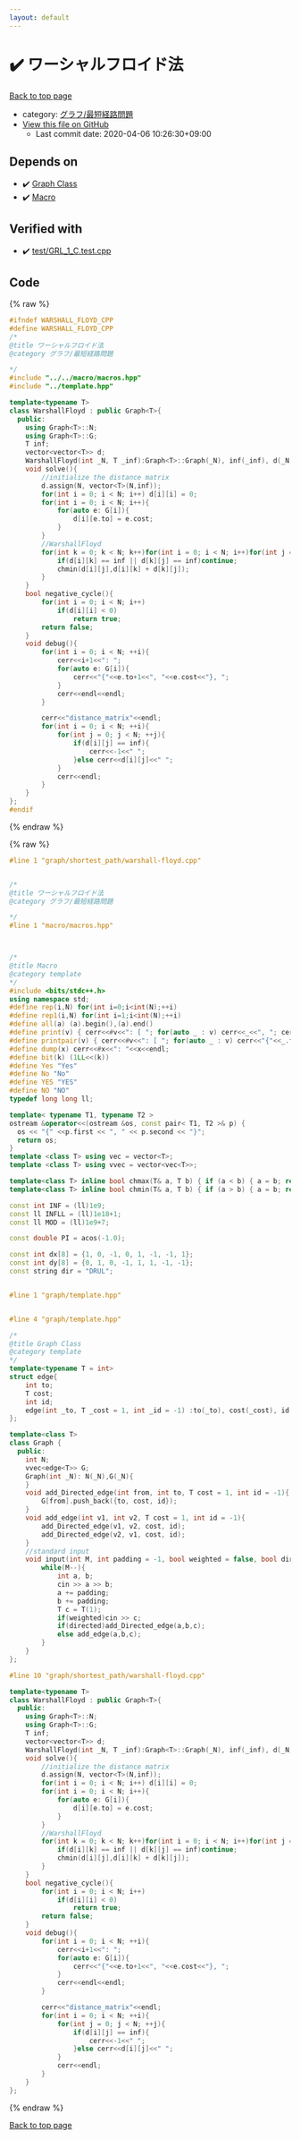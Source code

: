```yaml
---
layout: default
---
```


<!-- mathjax config similar to math.stackexchange -->
<script type="text/javascript" async
  src="https://cdnjs.cloudflare.com/ajax/libs/mathjax/2.7.5/MathJax.js?config=TeX-MML-AM_CHTML">
</script>
<script type="text/x-mathjax-config">
  MathJax.Hub.Config({
    TeX: { equationNumbers: { autoNumber: "AMS" }},
    tex2jax: {
      inlineMath: [ ['$','$'] ],
      processEscapes: true
    },
    "HTML-CSS": { matchFontHeight: false },
    displayAlign: "left",
    displayIndent: "2em"
  });
</script>

<script type="text/javascript" src="https://cdnjs.cloudflare.com/ajax/libs/jquery/3.4.1/jquery.min.js"></script>
<script src="https://cdn.jsdelivr.net/npm/jquery-balloon-js@1.1.2/jquery.balloon.min.js" integrity="sha256-ZEYs9VrgAeNuPvs15E39OsyOJaIkXEEt10fzxJ20+2I=" crossorigin="anonymous"></script>
<script type="text/javascript" src="../../../assets/js/copy-button.js"></script>
<link rel="stylesheet" href="../../../assets/css/copy-button.css" />


# :heavy_check_mark: ワーシャルフロイド法

<a href="../../../index.html">Back to top page</a>

* category: <a href="../../../index.html#64bd4d1b924015ba12846ca8fcc2a63b">グラフ/最短経路問題</a>
* <a href="{{ site.github.repository_url }}/blob/master/graph/shortest_path/warshall-floyd.cpp">View this file on GitHub</a>
    - Last commit date: 2020-04-06 10:26:30+09:00




## Depends on

* :heavy_check_mark: <a href="../template.hpp.html">Graph Class</a>
* :heavy_check_mark: <a href="../../macro/macros.hpp.html">Macro</a>


## Verified with

* :heavy_check_mark: <a href="../../../verify/test/GRL_1_C.test.cpp.html">test/GRL_1_C.test.cpp</a>


## Code

<a id="unbundled"></a>
{% raw %}
```cpp
#ifndef WARSHALL_FLOYD_CPP
#define WARSHALL_FLOYD_CPP
/*
@title ワーシャルフロイド法
@category グラフ/最短経路問題

*/
#include "../../macro/macros.hpp"
#include "../template.hpp"

template<typename T>
class WarshallFloyd : public Graph<T>{
  public:
    using Graph<T>::N;
    using Graph<T>::G;
    T inf;
    vector<vector<T>> d;
    WarshallFloyd(int _N, T _inf):Graph<T>::Graph(_N), inf(_inf), d(_N,vector<T>(_N,_inf)){}
    void solve(){
        //initialize the distance matrix
        d.assign(N, vector<T>(N,inf));
        for(int i = 0; i < N; i++) d[i][i] = 0;
        for(int i = 0; i < N; i++){
            for(auto e: G[i]){
                d[i][e.to] = e.cost;
            }
        }
        //WarshallFloyd
        for(int k = 0; k < N; k++)for(int i = 0; i < N; i++)for(int j = 0; j < N; j++){
            if(d[i][k] == inf || d[k][j] == inf)continue;
            chmin(d[i][j],d[i][k] + d[k][j]);
        }
    }
    bool negative_cycle(){
        for(int i = 0; i < N; i++)
            if(d[i][i] < 0)
                return true;
        return false;
    }
    void debug(){
        for(int i = 0; i < N; ++i){
            cerr<<i+1<<": ";
            for(auto e: G[i]){
                cerr<<"{"<<e.to+1<<", "<<e.cost<<"}, ";
            }
            cerr<<endl<<endl;
        }

        cerr<<"distance_matrix"<<endl;
        for(int i = 0; i < N; ++i){
            for(int j = 0; j < N; ++j){
                if(d[i][j] == inf){
                    cerr<<-1<<" ";
                }else cerr<<d[i][j]<<" ";
            }
            cerr<<endl;
        }
    }
};
#endif
```
{% endraw %}

<a id="bundled"></a>
{% raw %}
```cpp
#line 1 "graph/shortest_path/warshall-floyd.cpp"


/*
@title ワーシャルフロイド法
@category グラフ/最短経路問題

*/
#line 1 "macro/macros.hpp"



/*
@title Macro
@category template
*/
#include <bits/stdc++.h>
using namespace std;
#define rep(i,N) for(int i=0;i<int(N);++i)
#define rep1(i,N) for(int i=1;i<int(N);++i)
#define all(a) (a).begin(),(a).end()
#define print(v) { cerr<<#v<<": [ "; for(auto _ : v) cerr<<_<<", "; cerr<<"]"<<endl; }
#define printpair(v) { cerr<<#v<<": [ "; for(auto _ : v) cerr<<"{"<<_.first<<","<<_.second<<"}"<<", "; cerr<<"]"<<endl; }
#define dump(x) cerr<<#x<<": "<<x<<endl;
#define bit(k) (1LL<<(k))
#define Yes "Yes"
#define No "No"
#define YES "YES"
#define NO "NO"
typedef long long ll;

template< typename T1, typename T2 >
ostream &operator<<(ostream &os, const pair< T1, T2 >& p) {
  os << "{" <<p.first << ", " << p.second << "}";
  return os;
}
template <class T> using vec = vector<T>;
template <class T> using vvec = vector<vec<T>>;

template<class T> inline bool chmax(T& a, T b) { if (a < b) { a = b; return true; } return false; }
template<class T> inline bool chmin(T& a, T b) { if (a > b) { a = b; return true; } return false; }

const int INF = (ll)1e9;
const ll INFLL = (ll)1e18+1;
const ll MOD = (ll)1e9+7;

const double PI = acos(-1.0);

const int dx[8] = {1, 0, -1, 0, 1, -1, -1, 1};
const int dy[8] = {0, 1, 0, -1, 1, 1, -1, -1};
const string dir = "DRUL";


#line 1 "graph/template.hpp"


#line 4 "graph/template.hpp"

/*
@title Graph Class
@category template
*/
template<typename T = int>
struct edge{
    int to;
    T cost;
    int id;
    edge(int _to, T _cost = 1, int _id = -1) :to(_to), cost(_cost), id(_id) {}
};

template<class T>
class Graph {
  public:
    int N;
    vvec<edge<T>> G;
    Graph(int _N): N(_N),G(_N){
    }
    void add_Directed_edge(int from, int to, T cost = 1, int id = -1){
        G[from].push_back({to, cost, id});
    }
    void add_edge(int v1, int v2, T cost = 1, int id = -1){
        add_Directed_edge(v1, v2, cost, id);
        add_Directed_edge(v2, v1, cost, id);
    }
    //standard input
    void input(int M, int padding = -1, bool weighted = false, bool directed = false){
        while(M--){
            int a, b;
            cin >> a >> b;
            a += padding;
            b += padding;
            T c = T(1);
            if(weighted)cin >> c;
            if(directed)add_Directed_edge(a,b,c);
            else add_edge(a,b,c);
        }
    }
};

#line 10 "graph/shortest_path/warshall-floyd.cpp"

template<typename T>
class WarshallFloyd : public Graph<T>{
  public:
    using Graph<T>::N;
    using Graph<T>::G;
    T inf;
    vector<vector<T>> d;
    WarshallFloyd(int _N, T _inf):Graph<T>::Graph(_N), inf(_inf), d(_N,vector<T>(_N,_inf)){}
    void solve(){
        //initialize the distance matrix
        d.assign(N, vector<T>(N,inf));
        for(int i = 0; i < N; i++) d[i][i] = 0;
        for(int i = 0; i < N; i++){
            for(auto e: G[i]){
                d[i][e.to] = e.cost;
            }
        }
        //WarshallFloyd
        for(int k = 0; k < N; k++)for(int i = 0; i < N; i++)for(int j = 0; j < N; j++){
            if(d[i][k] == inf || d[k][j] == inf)continue;
            chmin(d[i][j],d[i][k] + d[k][j]);
        }
    }
    bool negative_cycle(){
        for(int i = 0; i < N; i++)
            if(d[i][i] < 0)
                return true;
        return false;
    }
    void debug(){
        for(int i = 0; i < N; ++i){
            cerr<<i+1<<": ";
            for(auto e: G[i]){
                cerr<<"{"<<e.to+1<<", "<<e.cost<<"}, ";
            }
            cerr<<endl<<endl;
        }

        cerr<<"distance_matrix"<<endl;
        for(int i = 0; i < N; ++i){
            for(int j = 0; j < N; ++j){
                if(d[i][j] == inf){
                    cerr<<-1<<" ";
                }else cerr<<d[i][j]<<" ";
            }
            cerr<<endl;
        }
    }
};


```
{% endraw %}

<a href="../../../index.html">Back to top page</a>


